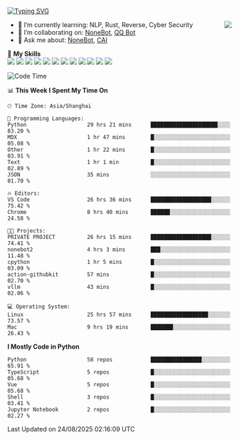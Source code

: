 [![Typing SVG](https://readme-typing-svg.herokuapp.com?size=25&duration=2500&color=8C43EA&vCenter=true&width=200&height=40&lines=Hi+there+%F0%9F%91%8B%F0%9F%8F%BB;I'm+yanyongyu)](https://git.io/typing-svg)

<a href="#">
  <img align="right" src="https://github-readme-stats.vercel.app/api?username=yanyongyu&count_private=true&show_icons=true&bg_color=15,f2f7fd,E0EAFC" />
</a>

- 🌱 I’m currently learning: NLP, Rust, Reverse, Cyber Security
- 👯 I’m collaborating on: [NoneBot](https://github.com/nonebot), [QQ Bot](https://github.com/Mrs4s/go-cqhttp)
- 💬 Ask me about: [NoneBot](https://github.com/nonebot), [CAI](https://github.com/cscs181/CAI)

🌟 **My Skills**  
![](https://img.shields.io/badge/-Python-3e74a2?style=flat-square&logo=Python&logoColor=fff)
![](https://img.shields.io/badge/-TypeScript-3178C6?style=flat-square&logo=TypeScript&logoColor=fff)
![](https://img.shields.io/badge/-Vue-4fc08d?style=flat-square&logo=Vue.js&logoColor=fff)
![](https://img.shields.io/badge/-React-2d98ce?style=flat-square&logo=React&logoColor=fff)
![](https://img.shields.io/badge/-FastAPI-009688?style=flat-square&logo=FastAPI&logoColor=fff)
![](https://img.shields.io/badge/-Linux-000000?style=flat-square&logo=Linux&logoColor=fff)
![](https://img.shields.io/badge/-Docker-2496ED?style=flat-square&logo=Docker&logoColor=fff)
![](https://img.shields.io/badge/-Kubernetes-326CE5?style=flat-square&logo=Kubernetes&logoColor=fff)
![](https://img.shields.io/badge/-GitHub%20Actions-2088FF?style=flat-square&logo=GitHubActions&logoColor=fff)
![](https://img.shields.io/badge/-PostgreSQL-4169E1?style=flat-square&logo=PostgreSQL&logoColor=fff)
![](https://img.shields.io/badge/-Redis-DC382D?style=flat-square&logo=Redis&logoColor=fff)
![](https://img.shields.io/badge/-MongoDB-47A248?style=flat-square&logo=MongoDB&logoColor=fff)

<!--START_SECTION:waka-->
![Code Time](http://img.shields.io/badge/Code%20Time-7%2C905%20hrs%2039%20mins-blue)

📊 **This Week I Spent My Time On** 

```text
🕑︎ Time Zone: Asia/Shanghai

💬 Programming Languages: 
Python                   29 hrs 21 mins      █████████████████████░░░░   83.20 % 
MDX                      1 hr 47 mins        █░░░░░░░░░░░░░░░░░░░░░░░░   05.08 % 
Other                    1 hr 22 mins        █░░░░░░░░░░░░░░░░░░░░░░░░   03.91 % 
Text                     1 hr 1 min          █░░░░░░░░░░░░░░░░░░░░░░░░   02.89 % 
JSON                     35 mins             ░░░░░░░░░░░░░░░░░░░░░░░░░   01.70 % 

🔥 Editors: 
VS Code                  26 hrs 36 mins      ███████████████████░░░░░░   75.42 % 
Chrome                   8 hrs 40 mins       ██████░░░░░░░░░░░░░░░░░░░   24.58 % 

🐱‍💻 Projects: 
PRIVATE PROJECT          26 hrs 15 mins      ███████████████████░░░░░░   74.41 % 
nonebot2                 4 hrs 3 mins        ███░░░░░░░░░░░░░░░░░░░░░░   11.48 % 
cpython                  1 hr 5 mins         █░░░░░░░░░░░░░░░░░░░░░░░░   03.09 % 
action-githubkit         57 mins             █░░░░░░░░░░░░░░░░░░░░░░░░   02.70 % 
vllm                     43 mins             █░░░░░░░░░░░░░░░░░░░░░░░░   02.06 % 

💻 Operating System: 
Linux                    25 hrs 57 mins      ██████████████████░░░░░░░   73.57 % 
Mac                      9 hrs 19 mins       ███████░░░░░░░░░░░░░░░░░░   26.43 % 
```

**I Mostly Code in Python** 

```text
Python                   58 repos            ████████████████░░░░░░░░░   65.91 % 
TypeScript               5 repos             █░░░░░░░░░░░░░░░░░░░░░░░░   05.68 % 
Vue                      5 repos             █░░░░░░░░░░░░░░░░░░░░░░░░   05.68 % 
Shell                    3 repos             █░░░░░░░░░░░░░░░░░░░░░░░░   03.41 % 
Jupyter Notebook         2 repos             █░░░░░░░░░░░░░░░░░░░░░░░░   02.27 % 
```




 Last Updated on 24/08/2025 02:16:09 UTC
<!--END_SECTION:waka-->
